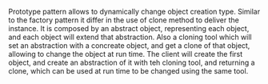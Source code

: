 Prototype pattern allows to dynamically change object creation type.
Similar to the factory pattern it differ in the use of clone method to deliver the instance.
It is composed by an abstract object, representing each object, and each object will extend that abstraction.
Also a cloning tool which will set an abstraction with a concreate object, and get a clone of that object, allowing to change the object at run time.
The client will create the first object, and create an abstraction of it with teh cloning tool, and returning a clone, which can be used at run time to be changed using the same tool.
